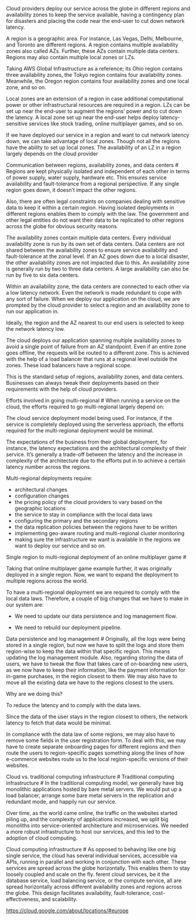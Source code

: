 Cloud providers deploy our service across the globe in different regions and availability zones to keep the service available, having a contingency plan for disasters and placing the code near the end-user to cut down network latency.

A region is a geographic area. For instance, Las Vegas, Delhi, Melbourne, and Toronto are different regions. A region contains multiple availability zones also called AZs. Further, these AZs contain multiple data centers. Regions may also contain multiple local zones or LZs.

Taking AWS Global Infrastructure as a reference; its Ohio region contains three availability zones, the Tokyo region contains four availability zones. Meanwhile, the Oregon region contains four availability zones and one local zone, and so on.

Local zones are an extension of a region in case additional computational power or other infrastructural resources are required in a region. LZs can be set up near the end-user to augment the regions’ power and to cut down the latency. A local zone set up near the end-user helps deploy latency-sensitive services like stock trading, online multiplayer games, and so on.

If we have deployed our service in a region and want to cut network latency down, we can take advantage of local zones. Though not all the regions have the ability to set up local zones. The availability of an LZ in a region largely depends on the cloud provider

Communication between regions, availability zones, and data centers #
Regions are kept physically isolated and independent of each other in terms of power supply, water supply, hardware etc. This ensures service availability and fault-tolerance from a regional perspective. If any single region goes down, it doesn’t impact the other regions.

Also, there are often legal constraints on companies dealing with sensitive data to keep it within a certain region. Having isolated deployments in different regions enables them to comply with the law. The government and other legal entities do not want their data to be replicated to other regions across the globe for obvious security reasons.

The availability zones contain multiple data centers. Every individual availability zone is run by its own set of data centers. Data centers are not shared between the availability zones to ensure service availability and fault-tolerance at the zonal level. If an AZ goes down due to a local disaster, the other availability zones are not impacted due to this. An availability zone is generally run by two to three data centers. A large availability can also be run by five to six data centers.

Within an availability zone, the data centers are connected to each other via a low latency network. Even the network is made redundant to cope with any sort of failure. When we deploy our application on the cloud, we are prompted by the cloud provider to select a region and an availability zone to run our application in.

Ideally, the region and the AZ nearest to our end users is selected to keep the network latency low.

The cloud deploys our application spanning multiple availability zones to avoid a single point of failure from an AZ standpoint. Even if an entire zone goes offline, the requests will be routed to a different zone. This is achieved with the help of a load balancer that runs at a regional level outside the zones. These load balancers have a regional scope.

This is the standard setup of regions, availability zones, and data centers. Businesses can always tweak their deployments based on their requirements with the help of cloud providers.

Efforts involved in going multi-regional #
When running a service on the cloud, the efforts required to go multi-regional largely depend on:

The cloud service deployment model being used. For instance, if the service is completely deployed using the serverless approach, the efforts required for the multi-regional deployment would be minimal.

The expectations of the business from their global deployment, for instance, the latency expectations and the architectural complexity of their service. It’s generally a trade-off between the latency and the increase in complexity of the architecture due to the efforts put in to achieve a certain latency number across the regions.

Multi-regional deployments require:

- architectural changes
- configuration changes
- the pricing policy of the cloud providers to vary based on the geographic locations
- the service to stay in compliance with the local data laws
- configuring the primary and the secondary regions
- the data replication policies between the regions have to be written
- implementing geo-aware routing and multi-regional cluster monitoring
- making sure the infrastructure we want is available in the regions we want to deploy our service and so on.

Single region to multi-regional deployment of an online multiplayer game #

Taking that online multiplayer game example further, it was originally deployed in a single region. Now, we want to expand the deployment to multiple regions across the world.

To have a multi-regional deployment we are required to comply with the local data laws. Therefore, a couple of big changes that we have to make in our system are:

- We need to update our data persistence and log management flow.

- We need to rebuild our deployment pipeline.


Data persistence and log management #
Originally, all the logs were being stored in a single region, but now we have to split the logs and store them region-wise to keep the data within that specific region. This means updating the log management module. Also, regarding storing the data of users, we have to tweak the flow that takes care of on-boarding new users, as we now have to keep their information, like the payment information for in-game purchases, in the region closest to them. We may also have to move all the existing data we have to the regions closest to the users.

Why are we doing this?

To reduce the latency and to comply with the data laws.

Since the data of the user stays in the region closest to others, the network latency to fetch that data would be minimal.

In compliance with the data law of some regions, we may also have to remove some fields in the user registration form. To deal with this, we may have to create separate onboarding pages for different regions and then route the users to region-specific pages something along the lines of how e-commerce websites route us to the local region-specific versions of their websites.

Cloud vs. traditional computing infrastructure #
Traditional computing infrastructure #
In the traditional computing model, we generally have big monolithic applications hosted by bare metal servers. We would put up a load balancer, arrange some bare metal servers in the replication and redundant mode, and happily run our service.

Over time, as the world came online, the traffic on the websites started piling up, and the complexity of applications increased, we split big monoliths into service-oriented architecture and microservices. We needed a more robust infrastructure to host our services, and this led to the adoption of cloud computing.

Cloud computing infrastructure #
As opposed to behaving like one big single service, the cloud has several individual services, accessible via APIs, running in parallel and working in conjunction with each other. These services are spread across the globe horizontally. This enables them to stay loosely coupled and scale on the fly.
ferent cloud services, be it the database service, load balancing service, or the compute service, all are spread horizontally across different availability zones and regions across the globe. This design facilitates availability, fault-tolerance, cost-effectiveness, and scalability.



https://cloud.google.com/about/locations/#europe





